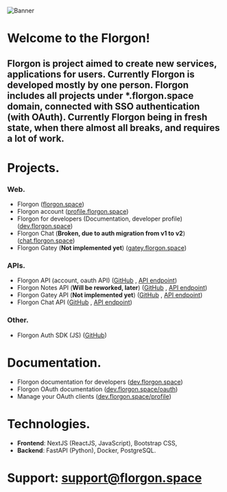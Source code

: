 ![Banner](https://user-images.githubusercontent.com/79853674/162002490-f57ed05f-651b-4b52-897b-c546139ccda0.png)
# Welcome to the Florgon!
## Florgon is project aimed to create new services, applications for users. Currently Florgon is developed mostly by one person. Florgon includes all projects under *.florgon.space domain, connected with SSO authentication (with OAuth). Currently Florgon being in fresh state, when there almost all breaks, and requires a lot of work.
# Projects.
### Web.
- Florgon ([florgon.space](https://florgon.space))
- Florgon account ([profile.florgon.space](https://profile.florgon.space))
- Florgon for developers (Documentation, developer profile) ([dev.florgon.space](https://dev.florgon.space))
- Florgon Chat (**Broken, due to auth migration from v1 to v2**) ([chat.florgon.space](https://chat.florgon.space))
- Florgon Gatey (**Not implemented yet**) ([gatey.florgon.space](https://gatey.florgon.space))
### APIs.
- Florgon API (account, oauth API) ([GitHub](https://github.com/florgon/auth-api) , [API endpoint](https://api.florgon.space/auth))
- Florgon Notes API (**Will be reworked, later**) ([GitHub](https://github.com/florgon/notes-api) , [API endpoint](https://notesapi.florgon.space))
- Florgon Gatey API (**Not implemented yet**) ([GitHub](https://github.com/florgon/gatey-api) , [API endpoint](https://api.florgon.space/gatey))
- Florgon Chat API ([GitHub](https://github.com/florgon/chat-api) , [API endpoint](https://api.florgon.space/chat))
### Other.
- Florgon Auth SDK (JS) ([GitHub](https://github.com/florgon/auth-sdk-js))
# Documentation.
- Florgon documentation for developers ([dev.florgon.space](https://dev.florgon.space))
- Florgon OAuth documentation ([dev.florgon.space/oauth](https://dev.florgon.space/oauth))
- Manage your OAuth clients ([dev.florgon.space/profile](https://dev.florgon.space/profile))
# Technologies.
- **Frontend**: NextJS (ReactJS, JavaScript), Bootstrap CSS, 
- **Backend**: FastAPI (Python), Docker, PostgreSQL.
# Support: [support@florgon.space](mailto:support@florgon.space)
